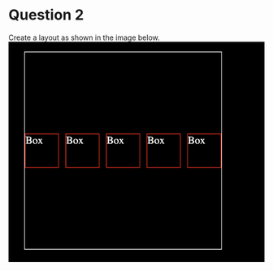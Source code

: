 # Question 2
Create a layout as shown in the image below.
![question_2](./assets/Q2.png "Question 2")
